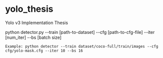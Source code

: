 # yolo_thesis
Yolo v3 Implementation Thesis

python detector.py --train [path-to-dataset] --cfg [path-to-cfg-file] --iter [num_iter] --bs [batch size]

```Example: python detector --train dataset/coco-full/train/images --cfg cfg/yolo-mask.cfg --iter 10 --bs 16```
